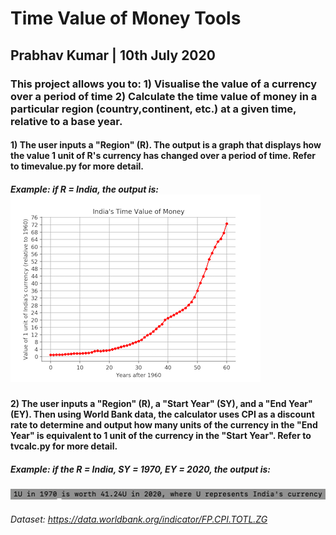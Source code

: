 # Time Value of Money Tools
## Prabhav Kumar | 10th July 2020

### This project allows you to: 1) Visualise the value of a currency over a period of time 2) Calculate the time value of money in a particular region (country,continent, etc.) at a given time, relative to a base year. 

#### 1) The user inputs a "Region" (R). The output is a graph that displays how the value 1 unit of R's currency has changed over a period of time. Refer to timevalue.py for more detail.
##### Example: if R = India, the output is: ![India's currency value since 1960](example.png)

#### 2) The user inputs a "Region" (R), a "Start Year" (SY), and a "End Year" (EY). Then using World Bank data, the calculator uses CPI as a discount rate to determine and output how many units of the currency in the "End Year" is equivalent to 1 unit of the currency in the "Start Year". Refer to tvcalc.py for more detail.
##### Example: if the R = India, SY = 1970, EY = 2020, the output is: 
![India Time Value Calculator](example2.png)

###### Dataset: https://data.worldbank.org/indicator/FP.CPI.TOTL.ZG

